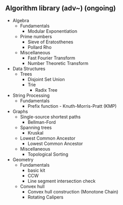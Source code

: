 ## Algorithm library (adv~) (ongoing)

- Algebra
  - Fundamentals
    - Modular Exponentiation
  - Prime numbers
    - Sieve of Eratosthenes
    - Pollard Rho
  - Miscellaneous
    - Fast Fourier Transform
    - Number Theoretic Transform
- Data Structures
  - Trees
    - Disjoint Set Union
    - Trie
      - Radix Tree
- String Processing
  - Fundamentals
    - Prefix function - Knuth-Morris-Pratt (KMP)
- Graphs
  - Single-source shortest paths
    - Bellman-Ford
  - Spanning trees
    - Kruskal
  - Lowest Common Ancestor
    - Lowest Common Ancestor
  - Miscellaneous
    - Topological Sorting
- Geometry
  - Fundamentals
    - basic kit
    - CCW
    - Line segment intersection check
  - Convex hull
    - Convex hull construction (Monotone Chain)
    - Rotating Calipers
